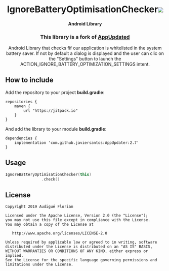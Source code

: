 <h1 align="center">IgnoreBatteryOptimisationChecker<a href="https://github.com/AndroFlo/IgnorebatteryoptimisationcheckerApp#how-to-include"><img src="https://jitpack.io/v/javiersantos/AppUpdater.svg"></a></h1>
<h4 align="center">Android Library</h4>
<h3 align="center">This library is a fork of <a href="https://github.com/javiersantos/AppUpdater">AppUpdated</a></h3>


<p align="center">Android Library that checks fif our application is whitelisted in the system battery saver. If not by default a dialog is displayed and the user can clic on the "Settings" button to launch the ACTION_IGNORE_BATTERY_OPTIMIZATION_SETTINGS intent. </p>


## How to include
Add the repository to your project **build.gradle**:
```Gradle
repositories {
    maven {
        url "https://jitpack.io"
    }
}
```

And add the library to your module **build.gradle**:
```Gradle
dependencies {
    implementation 'com.github.javiersantos:AppUpdater:2.7'
}
```

## Usage
```Kotlin
IgnoreBatteryOptimisationChecker(this)
                .check()
```

## License
	Copyright 2019 Audigué Florian
	
	Licensed under the Apache License, Version 2.0 (the "License");
	you may not use this file except in compliance with the License.
	You may obtain a copy of the License at
	
	   http://www.apache.org/licenses/LICENSE-2.0
	
	Unless required by applicable law or agreed to in writing, software
	distributed under the License is distributed on an "AS IS" BASIS,
	WITHOUT WARRANTIES OR CONDITIONS OF ANY KIND, either express or implied.
	See the License for the specific language governing permissions and
	limitations under the License.
